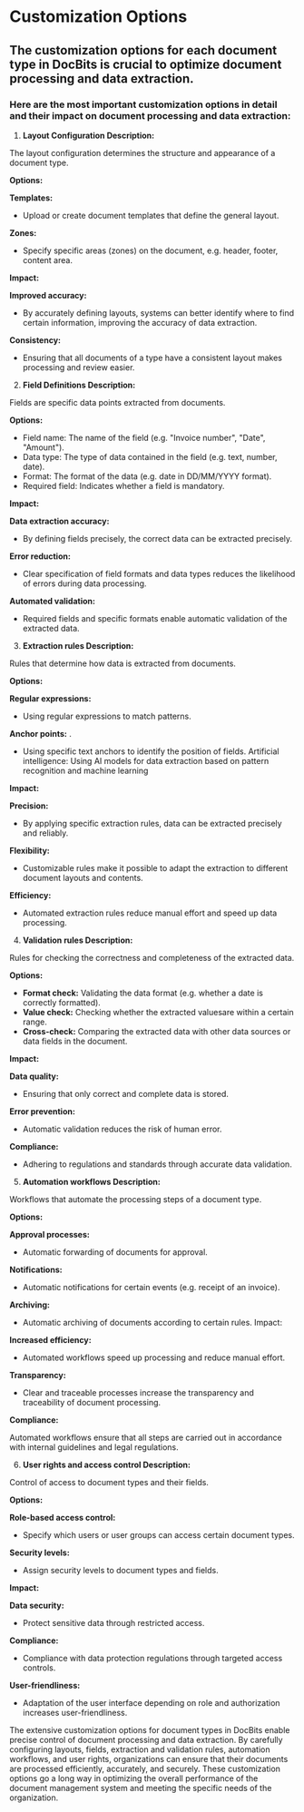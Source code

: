 # Customization Options

## The customization options for each document type in DocBits is crucial to optimize document processing and data extraction.&#x20;

### Here are the most important customization options in detail and their impact on document processing and data extraction:

1. **Layout Configuration Description:**

The layout configuration determines the structure and appearance of a document type.

**Options:**

**Templates:**&#x20;

* Upload or create document templates that define the general layout.

**Zones:**&#x20;

* Specify specific areas (zones) on the document, e.g. header, footer, content area.

**Impact:**

**Improved accuracy:**&#x20;

* By accurately defining layouts, systems can better identify where to find certain information, improving the accuracy of data extraction.

**Consistency:**&#x20;

* Ensuring that all documents of a type have a consistent layout makes processing and review easier.

2. **Field Definitions Description:**

Fields are specific data points extracted from documents.&#x20;

**Options:**

* Field name: The name of the field (e.g. "Invoice number", "Date", "Amount").
* Data type: The type of data contained in the field (e.g. text, number, date).
* Format: The format of the data (e.g. date in DD/MM/YYYY format).
* Required field: Indicates whether a field is mandatory.

**Impact:**

**Data extraction accuracy:**&#x20;

* By defining fields precisely, the correct data can be extracted precisely.

**Error reduction:**&#x20;

* Clear specification of field formats and data types reduces the likelihood of errors during data processing.

**Automated validation:**&#x20;

* Required fields and specific formats enable automatic validation of the extracted data.

3. **Extraction rules Description:**

Rules that determine how data is extracted from documents.

**Options:**

**Regular expressions:**&#x20;

* Using regular expressions to match patterns.

**Anchor points:** .&#x20;

* Using specific text anchors to identify the position of fields. Artificial intelligence: Using AI models for data extraction based on pattern recognition and machine learning

**Impact:**

**Precision:**&#x20;

* By applying specific extraction rules, data can be extracted precisely and reliably.&#x20;

**Flexibility:**&#x20;

* Customizable rules make it possible to adapt the extraction to different document layouts and contents.&#x20;

**Efficiency:**&#x20;

* Automated extraction rules reduce manual effort and speed up data processing.&#x20;



4. &#x20;**Validation rules Description:**

Rules for checking the correctness and completeness of the extracted data.&#x20;

**Options:**

* **Format check:** Validating the data format (e.g. whether a date is correctly formatted).&#x20;
* **Value check:** Checking whether the extracted values ​​are within a certain range.&#x20;
* **Cross-check:** Comparing the extracted data with other data sources or data fields in the document.&#x20;

**Impact:**

**Data quality:**&#x20;

* Ensuring that only correct and complete data is stored.&#x20;

**Error prevention:**&#x20;

* Automatic validation reduces the risk of human error.&#x20;

**Compliance:**&#x20;

* Adhering to regulations and standards through accurate data validation.&#x20;

5. &#x20;**Automation workflows Description:**

Workflows that automate the processing steps of a document type.&#x20;

**Options:**

**Approval processes:**&#x20;

* Automatic forwarding of documents for approval.&#x20;

**Notifications:**&#x20;

* Automatic notifications for certain events (e.g. receipt of an invoice).&#x20;

**Archiving:**

* Automatic archiving of documents according to certain rules. Impact:

**Increased efficiency:**&#x20;

* Automated workflows speed up processing and reduce manual effort.&#x20;

**Transparency:**&#x20;

* Clear and traceable processes increase the transparency and traceability of document processing.&#x20;

**Compliance:**&#x20;

Automated workflows ensure that all steps are carried out in accordance with internal guidelines and legal regulations.&#x20;

6. &#x20;**User rights and access control Description:**

Control of access to document types and their fields.&#x20;

**Options:**

**Role-based access control:**&#x20;

* Specify which users or user groups can access certain document types.&#x20;

**Security levels:**&#x20;

* Assign security levels to document types and fields.&#x20;

**Impact:**

**Data security:**&#x20;

* Protect sensitive data through restricted access.&#x20;

**Compliance:**&#x20;

* Compliance with data protection regulations through targeted access controls.&#x20;

**User-friendliness:**&#x20;

* Adaptation of the user interface depending on role and authorization increases user-friendliness.&#x20;

The extensive customization options for document types in DocBits enable precise control of document processing and data extraction. By carefully configuring layouts, fields, extraction and validation rules, automation workflows, and user rights, organizations can ensure that their documents are processed efficiently, accurately, and securely. These customization options go a long way in optimizing the overall performance of the document management system and meeting the specific needs of the organization.

